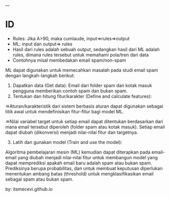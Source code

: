 __

# ID

* Rules: Jika A>90, maka cumlaude, input=>rules=>output
* ML: input dan output=> rules
* Hasil dari rules adalah sebuah output, sedangkan hasil dari ML adalah rules, dimana rules tersebut untuk memahami pola/tren dari data
* Contohnya misal membedakan email spam/non-spam

ML dapat digunakan untuk memecahkan masalah pada studi email spam dengan langkah-langkah berikut:

1. Dapatkan data (Get data): Email dari folder spam dan kotak masuk pengguna memberikan contoh spam dan bukan spam.
2. Tentukan dan hitung fitur/karakter (Define and calculate features):
   
=>Aturan/karakteristik dari sistem berbasis aturan dapat digunakan sebagai titik awal untuk mendefinisikan fitur-fitur bagi model ML. 

=>Nilai variabel target untuk setiap email dapat ditentukan berdasarkan dari mana email tersebut diperoleh (folder spam atau kotak masuk). Setiap email dapat diubah (dikonversi) menjadi nilai-nilai fitur dan targetnya.

3. Latih dan gunakan model (Train and use the model):
   
Algoritma pembelajaran mesin (ML) kemudian dapat diterapkan pada email-email yang diubah menjadi nilai-nilai fitur untuk membangun model yang dapat memprediksi apakah email baru adalah spam atau bukan spam. Prediksinya berupa probabilitas, dan untuk membuat keputusan diperlukan menentukan ambang batas (threshold) untuk mengklasifikasikan email sebagai spam atau bukan spam.


by: itsmecevi.github.io




